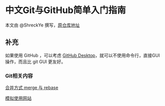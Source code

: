 # 中文Git与GitHub简单入门指南

本文由 @ShreckYe 撰写，[原仓库地址](https://github.com/ShreckYe/simple-git-guide-chinese)

## 补充

如果使用 GitHub ，可以考虑 [GitHub Desktop](https://desktop.github.com/)，就可以不使用命令行，直接GUI操作，而且比 git GUI 更友好。

### Git相关内容

[合并方式 merge 与 rebase](https://www.cnblogs.com/FraserYu/p/11192840.html)

[模拟使用网站](https://oschina.gitee.io/learn-git-branching/)
